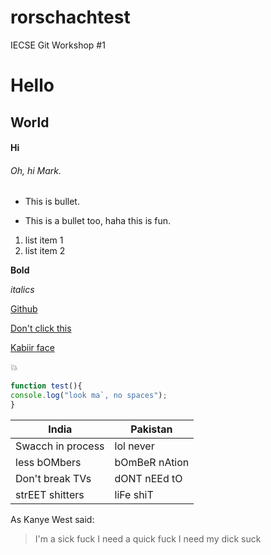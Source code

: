 # rorschachtest
IECSE Git Workshop #1
# Hello
## World
#### Hi
###### Oh, hi Mark.
- This is bullet.
* This is a bullet too, haha this is fun.
1. list item 1
2. list item 2

**Bold**

*italics*

[Github](https://github.com)

[Don't click this](https://www.youtube.com/watch?v=dQw4w9WgXcQ)

[Kabiir face](https://www.shutterstock.com/image-vector/cartoon-pig-face-500403991?src=eiOGC53D_VSpeWHWVYXRpw-1-5)

:boom:
```javascript
function test(){
console.log("look ma`, no spaces");
}
```
India | Pakistan
--- | ---
Swacch in process | lol never
less bOMbers | bOmBeR nAtion
Don't break TVs | dONT nEEd tO
strEET shitters | liFe shiT

As Kanye West said:
> I'm a sick fuck 
> I need a quick fuck
> I need my dick suck
